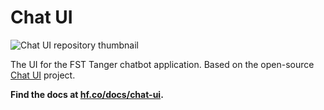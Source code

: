 # Chat UI

![Chat UI repository thumbnail](https://www.guide-metiers.ma/wp-content/uploads/2019/02/fsttanger.couleur-min-206x206.png)

The UI for the FST Tanger chatbot application. Based on the open-source [Chat UI](https://github.com/huggingface/chat-ui) project.

**Find the docs at [hf.co/docs/chat-ui](https://huggingface.co/docs/chat-ui/index).**
